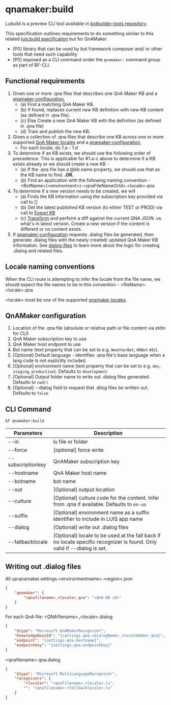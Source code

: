 # qnamaker:build

Lubuild is a preview CLI tool available in [botbuilder-tools repository][1]. 

This specification outlines requirements to do something similar to this related [luis:build specification][30] but for QnAMaker.

- [P0] library that can be used by bot framework composer and/ or other tools that need such capability
- [P0] exposed as a CLI command under the `qnamaker:` command group as part of BF-CLI.

## Functional requirements
1. Given one or more .qna files that describes one QnA Maker KB and a [qnamaker-configuration](#QnAMaker-configuration),
    - (a) Find a matching QnA Maker KB. 
    - (b) If found, replaces current new KB definition with new KB content (as defined in .qna file).
    - (c) Else Create a new QnA Maker KB with the definition (as defined in .qna file)
    - (d) Train and publish the new KB.
2. Given a collection of .qna files that describe one KB across one or more supported [QnA Maker locales][2] and a [qnamaker-configuration](#QnAMaker-configuration),
    - For each locale, do 1.a - 1.d
3. To determine if an KB exists, we should use the following order of precedence. This is applicable for #1.a-c above to determine if a KB exists already or we should create a new KB - 
    - (a) If the .qna file has a @kb.name property, we should use that as the KB name to find. **.OR.**
    - (b) Find an application with the following naming convention - \<BotName>(\<environment>)-\<qnaFileNameOrId>.\<locale>.qna
4. To determine if a new version needs to be created, we will
    - (a) Finds the KB information using the subscription key provided via call to []
    - (b) Get the latest published KB version (to either TEST or PROD) via call to [Export KB][3]
    - (c) [Transform][5] and perform a diff against the current QNA JSON .vs. what's in latest version. Create a new version if the content is different or no content exists.
5. If [qnamaker-configuration](#QnAMaker-configuration) requests .dialog files be generated, then generate .dialog files with the newly created/ updated QnA Maker KB information. See [dialog-files](#dialog-files) to learn more about the logic for creating .dialog and related files. 

## Locale naming conventions
When the CLI route is attempting to infer the locale from the file name, we should expect the file names to be in this convention - 
\<fileName>.\<locale>.qna

\<locale> must be one of the supported [qnamaker locales][2].

## QnAMaker configuration
1. Location of the .qna file (absolute or relative path or file content via stdin for CLI)
2. QnA Maker subscription key to use
3. QnA Maker host endpoint to use
4. Bot name (text property that can be set to e.g. `WeatherBot`, `HRBot` etc). 
5. [Optional] Default language - identifies .qna file's base language when a lang code is not explicitly included.
6. [Optional] environment name (text property that can be set to e.g. `dev`, `staging`, `production`). Defaults to `development`
7. [Optional] Output folder name to write out .dialog files generated. Defaults to `cwd()`
8. [Optional] --dialog field to request that .dilog files be written out. Defaults to `false`

## CLI Command

`bf qnamaker:build`

| Parameters        | Description                                                                                                             |
|-------------------|-------------------------------------------------------------------------------------------------------------------------|
| --in              | lu file or folder                                                                                                       |
| --force           | [optional] force write                                                                                                  |
| --subscriptionkey | QnAMaker subscription key                                                                                               |
| --hostname        | QnA Maker host name                                                                                                     |
| --botname         | bot name                                                                                                                |
| --out             | [Optional] output location                                                                                              |
| --culture         | [Optional] culture code for the content. Infer from .qna if available. Defaults to `en-us`                              |
| --suffix          | [Optional] environment name as a suffix identifier to include in LUIS app name                                          |
| --dialog          | [Optional] write out .dialog files                                                                                      |
| --fallbacklocale  | [Optional] locale to be used at the fall back if no locale specific recognizer is found. Only valid if --dialog is set. |


<a id="dialog-files"></a>

## Writing out .dialog files
All up:qnamaker.settings.\<environmentname>.\<region>.json
```json
{
    "qnamaker": {
        "<qnafilename>_<locale>_qna": "<QnA KB id>"
    }
}
```
For each QnA file: 
\<QNAfilename>_\<locale>.dialog
```json
{
    "$type": "Microsoft.QnAMakerRecognizer",
    "KnowledgeBaseId": "{settings.qna.<dialogName>_<localeName>_qna}",
    "endpoint": "{settings.qna.hostname}",
    "endpointKey": "{settings.qna.endpointKey}"
}
```

\<qnafilename>.qna.dialog
```json
{
    "$type": "Microsoft.MultiLanguageRecognizer",
    "recognizers": {
        "<locale>": "<qnafilename>.<locale>.lu",
        "": "<qnafilename>.<fallbacklocale>.lu"
    }
}
```

[1]:https://github.com/microsoft/botbuilder-tools/tree/V.Future/packages/lubuild
[2]:https://docs.microsoft.com/en-us/azure/cognitive-services/qnamaker/overview/language-support#languages-supported
[3]:https://docs.microsoft.com/en-us/rest/api/cognitiveservices/qnamaker/knowledgebase/download
[4]:https://westus.dev.cognitive.microsoft.com/docs/services/5890b47c39e2bb17b84a55ff/operations/5890b47c39e2bb052c5b9c40
[5]:https://github.com/microsoft/botframework-cli/blob/787b11503cfaaaf40e254b7030db242cc1269729/packages/lu/src/parser/lufile/helpers.js#L156
[30]:https://github.com/microsoft/botframework-cli/blob/master/specs/LUIS-MAKE.md